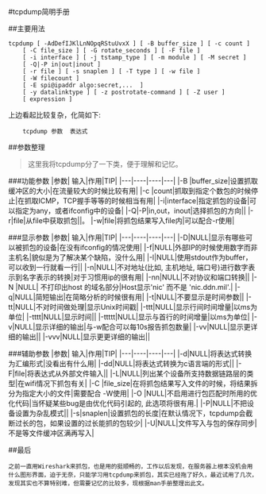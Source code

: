 #tcpdump简明手册

##主要用法
```
tcpdump [ -AdDefIJKlLnNOpqRStuUvxX ] [ -B buffer_size ] [ -c count ]
	[ -C file_size ] [ -G rotate_seconds ] [ -F file ]
	[ -i interface ] [ -j tstamp_type ] [ -m module ] [ -M secret ]
	[ -Q|-P in|out|inout ]
	[ -r file ] [ -s snaplen ] [ -T type ] [ -w file ]
	[ -W filecount ]
	[ -E spi@ipaddr algo:secret,...  ]
	[ -y datalinktype ] [ -z postrotate-command ] [ -Z user ]
	[ expression ]
```
上边看起比较复杂，化简如下:

```
	tcpdump 参数  表达式
```
##参数整理
> 这里我将tcpdump分了一下类，便于理解和记忆。

###功能参数
|参数| 输入|作用|TIP|
|---|----|----|---|
|-B |buffer_size|设置抓取缓冲区的大小|在流量较大的时候比较有用|
|-c |count|抓取到指定个数包的时候停止|在抓取ICMP，TCP握手等等的时候相当有用|
|-i|interface|指定抓包的设备|可以指定为any，或者ifconfig中的设备|
|-Q\|-P|in,out，inout|选择抓包的方向||
|-r|file|从file中获取抓包||。
|-w|file|将抓包结果写入file内|可以配合-r使用|







###显示参数
|参数| 输入|作用|TIP|
|---|----|----|---|
|-D|NULL|显示有哪些可以被抓包的设备|在没有ifconfig的情况使用|
|-f|NULL|外部IP的时候使用数字而非主机名|貌似是为了解决某个缺陷，没什么用|
|-l|NULL|使用stdout作为buffer，可以收到一行就看一行||
|-n|NULL|不对地址(比如, 主机地址, 端口号)进行数字表示到名字表示的转换|对于习惯用ip的很有用|
|-nn|NULL|不对协议和端口转换||
|-N	|NULL|	不打印出host 的域名部分|Host显示'nic' 而不是 'nic.ddn.mil'.|
|-q|NULL|简短输出|在简略分析的时候很有用|
|-t|NULL|不要显示是时间参数||
|-tt|NULL|不对时间做处理|显示Unix时间戳|
|-ttt|NULL|显示行间时间增量|以ms为单位|
|-tttt|NULL|显示时间||
|-ttttt|NULL|显示与首行的时间增量|以ms为单位|
|-v|NULL|显示详细的输出|与-w配合可以每10s报告抓包数量|
|-vv|NULL|显示更详细的输出||
|-vvv|NULL|显示更更详细的输出||


###辅助参数
|参数| 输入|作用|TIP|
|---|----|----|---|
|-d|NULL|将表达式转换为汇编形式|没看出有什么用|
|-dd|NULL|将表达式转换为c语言端的形式||
|-F|file|将表达式从外部文件输入||
|-L|NULL|列出某个设备所支持数据链路层的类型|在wifi情况下抓包有关|
|-C |file_size|在将抓包结果写入文件的时候，将结果拆分为指定大小的文件|需要配合 -W使用|
|-O	|NULL|不启用进行包匹配时所用的优化代码|当怀疑某些bug是由优化代码引起的, 此选项将很有用.|
|-P|NULL|不把设备设置为杂乱模式||
|-s|snaplen|设置抓包的长度|在默认情况下，tcpdump会截断过长的包，如果设置的过长能抓的包较少|
|-U|NULL|文件写入与包的保存同步|不是等文件缓冲区满再写入|






##最后

	之前一直用Wireshark来抓包，也是用的挺顺畅的，工作以后发现，在服务器上根本没机会用什么图形界面，迫于无奈，只能学习用tcpdump来抓包，其实已经拖了好久，最近试用了几次，发现其实也不算特别难，但需要记忆的比较多，现根据man手册整理出此文。